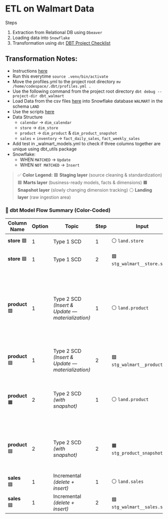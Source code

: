 # ETL on Walmart Data
Steps
1. Extraction from Relational DB using `Dbeaver`
1. Loading data into `Snowflake`
1. Transformation using `dbt` [DBT Project Checklist](./dbt_walmart/README.md)

## Transformation Notes:
* Instructions [here](./instructions.ipynb)
* Run this everytime `source .venv/bin/activate`
* Move the profiles.yml to the project root directory `mv /home/codespace/.dbt/profiles.yml .`
* Use the following command from the project root directory `dbt debug --project-dir dbt_walmart`
* Load Data from the csv files [here](https://s3.amazonaws.com/weclouddata/data/data/walmart%20raw%20data.zip) into Snowflake database `WALMART` in the schema `LAND`
* Use the scripts [here](./scripts/loading_and_eda.sql)
* Data Structure
    * `calendar` -> `dim_calendar`
    * `store`    -> `dim_store`
    * `product`  -> `dim_product` & `dim_product_snapshot`
    * `sales` + `inventory` -> `fact_daily_sales`, `fact_weekly_sales`
* Add test in _walmart_models.yml to check if three columns together are unique using dbt_utils package 
* Snowflake:
    * WHEN `MATCHED` -> `Update`
    * WHEN `NOT MATCHED` -> `Insert`

> ✅ **Color Legend:**
> 🟩 **Staging layer** (source cleaning & standardization)
> 🟦 **Marts layer** (business-ready models, facts & dimensions)
> 🟧 **Snapshot layer** (slowly changing dimension tracking)
> ⚪ **Landing layer** (raw ingestion area)


### 🧩 dbt Model Flow Summary (Color-Coded)

| **Column Name** | **Option** | **Topic**                                        | **Step** | **Input**                     | **Folder**                  | **Model**                  | **Transformation**                                                                          | **Schema**             | **Notes**                                                                                                                                                                      |
| --------------- | ---------- | ------------------------------------------------ | -------- | ----------------------------- | --------------------------- | -------------------------- | ------------------------------------------------------------------------------------------- | ---------------------- | ------------------------------------------------------------------------------------------------------------------------------------------------------------------------------ |
| **store** 🟩    | 1          | Type 1 SCD                                       | 1        | ⚪ `land.store`               | 🟩 `models/staging/walmart` | `stg_walmart__store.sql`   | —                                                                                           | `land` *(View)*        | —                                                                                                                                                                              |
| **store** 🟦    | 1          | Type 1 SCD                                       | 2        | 🟩 `stg_walmart__store.sql`   | 🟦 `models/mart`            | `dim_store.sql`            | `materialized='incremental'`, `strategy='merge'`, `unique_key` = primary key                | `enterprise` *(Table)* | —                                                                                                                                                                              |
| **product** 🟩  | 1          | Type 2 SCD *(Insert & Update — materialization)* | 1        | ⚪ `land.product`             | 🟩 `models/staging/walmart` | `stg_walmart__product.sql` | `materialized='incremental'`, `strategy='merge'`, `unique_key` = all columns + `start_date` | `land` *(Table)*       | Incremental models can only be **tables**. Matches on all columns and appends changes while keeping old records. Remove `unique` test on `prod_key` since we maintain history. |
| **product** 🟦  | 1          | Type 2 SCD *(Insert & Update — materialization)* | 2        | 🟩 `stg_walmart__product.sql` | 🟦 `models/mart`            | `dim_product.sql`          | Uses `lag()` + `deactivate_date` + `active_status`                                          | `enterprise` *(Table)* | Adds columns `deactivate_date` & `active_status`.                                                                                                                              |
| **product** 🟧  | 2          | Type 2 SCD *(with snapshot)*                     | 1        | ⚪ `land.product`             | 🟧 `snapshots`              | `stg_product_snapshot.sql` | Uses `snapshot` macro; `strategy='check'`, `unique_key=prod_key`, `check_cols='all'`        | `snapshots` *(Table)*  | Appends changes while keeping old records. dbt auto-generates `DBT_UPDATED_AT`, `DBT_VALID_FROM`, `DBT_VALID_TO`.                                                              |
| **product** 🟦  | 2          | Type 2 SCD *(with snapshot)*                     | 2        | 🟧 `stg_product_snapshot.sql` | 🟦 `models/mart`            | `dim_product_snapshot.sql` | Renames columns + derives active flag using `IFF(dbt_valid_to IS NULL, TRUE, FALSE)`        | `enterprise` *(Table)* | Renames `DBT_VALID_FROM` → `start_date`, `DBT_VALID_TO` → `deactivated_date`, adds `active_status`.                                                                            |
| **sales** 🟩    | 1          | Incremental *(delete + insert)*                  | 1        | ⚪ `land.sales`               | 🟩 `models/staging/walmart` | `stg_walmart__sales.sql`   | —                                                                                           | `land` *(View)*        | —                                                                                                                                                                              |
| **sales** 🟦    | 1          | Incremental *(delete + insert)*                  | 2        | 🟩 `stg_walmart__sales.sql`   | 🟦 `models/mart`            | `fact_daily_sales.sql`     | Aggregates only rows greater than max date in existing sales table                          | `enterprise` *(Table)* | —                                                                                                                                                                              |


